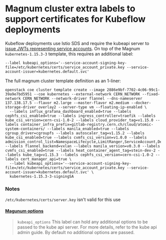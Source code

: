 # Magnum cluster extra labels to support certificates for Kubeflow deployments

Kubeflow deployments use Istio SDS and require the kubeapi server to [issue JWTs representing service accounts](https://www.kubeflow.org/docs/started/k8s/kfctl-istio-dex/#notes-on-the-configuration-file).
On top of the Magnum `kubernetes-1.15.3-3` template, this requires an additional label:

```
--label kubeapi_options='--service-account-signing-key-file=/etc/kubernetes/certs/service_account_private.key --service-account-issuer=kubernetes.default.svc'
```

The full magnum cluster template definition as an 1-liner:
```
openstack coe cluster template create --image 2886e9bf-7702-4c06-99c1-39a9e7bd5951 --coe kubernetes --external-network CERN_NETWORK --fixed-network CERN_NETWORK --network-driver flannel --dns-nameserver 137.138.17.5 --flavor m2.large --master-flavor m2.medium --docker-storage-driver overlay2 --server-type vm --floating-ip-enabled \
  --labels influx_grafana_dashboard_enabled=true --labels cephfs_csi_enabled=true --labels ingress_controller=traefik --labels kube_csi_version=cern-csi-1.0-2 --labels cloud_provider_tag=v1.15.0 --labels container_infra_prefix=gitlab-registry.cern.ch/cloud/atomic-system-containers/ --labels manila_enabled=true --labels cgroup_driver=cgroupfs --labels autoscaler_tag=v1.15.2 --labels kube_csi_enabled=true --labels cvmfs_csi_version=v1.0.0 --labels admission_control_list=NamespaceLifecycle,LimitRanger,ServiceAccount,DefaultStorageClass,DefaultTolerationSeconds,MutatingAdmissionWebhook,ValidatingAdmissionWebhook,ResourceQuota,Priority --labels flannel_backend=vxlan --labels manila_version=v0.3.0 --labels cvmfs_csi_enabled=true --labels heat_container_agent_tag=stein-dev-2 --labels kube_tag=v1.15.3 --labels cephfs_csi_version=cern-csi-1.0-2 --labels cert_manager_api=true \
  --label kubeapi_options='--service-account-signing-key-file=/etc/kubernetes/certs/service_account_private.key --service-account-issuer=kubernetes.default.svc' \
  kubernetes-1.15.3-3-signingSA
```

### Notes

`/etc/kubernetes/certs/server.key` isn't valid for this use

#### [Magunum options](https://docs.openstack.org/magnum/latest/user/index.html#kubernetes)

> `kubeapi_options`
> This label can hold any additional options to be passed to the kube api server. For more details, refer to the kube api admin guide. By default no additional options are passed.

